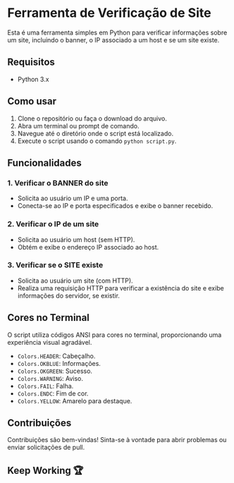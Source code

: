 # Ferramenta de Verificação de Site

Esta é uma ferramenta simples em Python para verificar informações sobre um site, incluindo o banner, o IP associado a um host e se um site existe.

## Requisitos

- Python 3.x

## Como usar

1. Clone o repositório ou faça o download do arquivo.
2. Abra um terminal ou prompt de comando.
3. Navegue até o diretório onde o script está localizado.
4. Execute o script usando o comando `python script.py`.

## Funcionalidades

### 1. Verificar o BANNER do site

- Solicita ao usuário um IP e uma porta.
- Conecta-se ao IP e porta especificados e exibe o banner recebido.

### 2. Verificar o IP de um site

- Solicita ao usuário um host (sem HTTP).
- Obtém e exibe o endereço IP associado ao host.

### 3. Verificar se o SITE existe

- Solicita ao usuário um site (com HTTP).
- Realiza uma requisição HTTP para verificar a existência do site e exibe informações do servidor, se existir.

## Cores no Terminal

O script utiliza códigos ANSI para cores no terminal, proporcionando uma experiência visual agradável.

- `Colors.HEADER`: Cabeçalho.
- `Colors.OKBLUE`: Informações.
- `Colors.OKGREEN`: Sucesso.
- `Colors.WARNING`: Aviso.
- `Colors.FAIL`: Falha.
- `Colors.ENDC`: Fim de cor.
- `Colors.YELLOW`: Amarelo para destaque.

## Contribuições

Contribuições são bem-vindas! Sinta-se à vontade para abrir problemas ou enviar solicitações de pull.

## Keep Working 🏆
